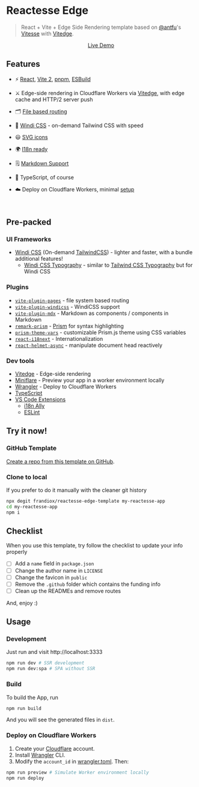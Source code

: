 # Reactesse Edge

> React + Vite + Edge Side Rendering template based on [@antfu](https://github.com/antfu)'s [Vitesse](https://github.com/antfu/vitesse) with [Vitedge](https://github.com/frandiox/vitedge).

<p align='center'>
<a href="https://reactesse.zable.workers.dev/">Live Demo</a>
</p>

## Features

- ⚡️ [React](https://github.com/facebook/react), [Vite 2](https://github.com/vitejs/vite), [pnpm](https://pnpm.js.org/), [ESBuild](https://github.com/evanw/esbuild)

- ⚔️ Edge-side rendering in Cloudflare Workers via [Vitedge](https://github.com/frandiox/vitedge), with edge cache and HTTP/2 server push

- 🗂 [File based routing](./src/pages)

- 🎨 [Windi CSS](https://github.com/windicss/windicss) - on-demand Tailwind CSS with speed

- 😃 [SVG icons](https://react-icons.github.io/react-icons/)

- 🌍 [I18n ready](./src/i18n/translations)

- 🗒 [Markdown Support](https://github.com/brillout/vite-plugin-mdx)

- 🦾 TypeScript, of course

- ☁️ Deploy on Cloudflare Workers, minimal [setup](./wrangler.toml)

<br>

## Pre-packed

### UI Frameworks

- [Windi CSS](https://github.com/windicss/windicss) (On-demand [TailwindCSS](https://tailwindcss.com/)) - lighter and faster, with a bundle additional features!
  - [Windi CSS Typography](https://windicss.netlify.app/guide/plugins.html#typography) - similar to [Tailwind CSS Typography](https://github.com/tailwindlabs/tailwindcss-typograph) but for Windi CSS

### Plugins

- [`vite-plugin-pages`](https://github.com/hannoeru/vite-plugin-pages) - file system based routing
- [`vite-plugin-windicss`](https://github.com/antfu/vite-plugin-windicss) - WindiCSS support
- [`vite-plugin-mdx`](https://github.com/brillout/vite-plugin-mdx) - Markdown as components / components in Markdown
- [`remark-prism`](https://github.com/sergioramos/remark-prism) - [Prism](https://prismjs.com/) for syntax highlighting
- [`prism-theme-vars`](https://github.com/antfu/prism-theme-vars) - customizable Prism.js theme using CSS variables
- [`react-i18next`](https://react.i18next.com/) - Internationalization
- [`react-helmet-async`](https://github.com/staylor/react-helmet-async) - manipulate document head reactively

### Dev tools

- [Vitedge](https://github.com/frandiox/vitedge) - Edge-side rendering
- [Miniflare](https://github.com/mrbbot/miniflare) - Preview your app in a worker environment locally
- [Wrangler](https://developers.cloudflare.com/workers/cli-wrangler/install-update) - Deploy to Cloudflare Workers
- [TypeScript](https://www.typescriptlang.org/)
- [VS Code Extensions](./.vscode/extensions.json)
  - [i18n Ally](https://marketplace.visualstudio.com/items?itemName=lokalise.i18n-ally)
  - [ESLint](https://marketplace.visualstudio.com/items?itemName=dbaeumer.vscode-eslint)

## Try it now!

### GitHub Template

[Create a repo from this template on GitHub](https://github.com/frandiox/reactesse-edge-template/generate).

### Clone to local

If you prefer to do it manually with the cleaner git history

```bash
npx degit frandiox/reactesse-edge-template my-reactesse-app
cd my-reactesse-app
npm i
```

## Checklist

When you use this template, try follow the checklist to update your info properly

- [ ] Add a `name` field in `package.json`
- [ ] Change the author name in `LICENSE`
- [ ] Change the favicon in `public`
- [ ] Remove the `.github` folder which contains the funding info
- [ ] Clean up the READMEs and remove routes

And, enjoy :)

## Usage

### Development

Just run and visit http://localhost:3333

```bash
npm run dev # SSR development
npm run dev:spa # SPA without SSR
```

### Build

To build the App, run

```bash
npm run build
```

And you will see the generated files in `dist`.

### Deploy on Cloudflare Workers

1. Create your [Cloudflare](https://www.cloudflare.com/) account.
2. Install [Wrangler](https://developers.cloudflare.com/workers/cli-wrangler/install-update) CLI.
3. Modify the `account_id` in [wrangler.toml](./worker-site/wrangler.toml). Then:

```bash
npm run preview # Simulate Worker environment locally
npm run deploy
```

